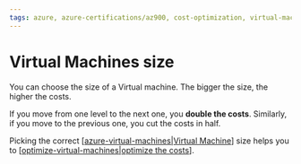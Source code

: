 ```yaml
---
tags: azure, azure-certifications/az900, cost-optimization, virtual-machines
---
```


# Virtual Machines size

You can choose the size of a Virtual machine. The bigger the size, the higher the costs.

If you move from one level to the next one, you **double the costs**. Similarly, if you move to the previous one, you cut the costs in half.

Picking the correct [[azure-virtual-machines|Virtual Machine]] size helps you to [[optimize-virtual-machines|optimize the costs]].

[//begin]: # "Autogenerated link references for markdown compatibility"
[azure-virtual-machines|Virtual Machine]: azure-virtual-machines.md "Azure Virtual Machines"
[optimize-virtual-machines|optimize the costs]: optimize-virtual-machines.md "Cost optimization on Virtual Machines"
[//end]: # "Autogenerated link references"